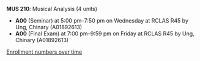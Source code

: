 **MUS 210**: Musical Analysis (4 units)

- **A00** (Seminar) at 5:00 pm–7:50 pm on Wednesday at RCLAS R45 by Ung, Chinary (A01892613)
- **A00** (Final Exam) at 7:00 pm–9:59 pm on Friday at RCLAS R45 by Ung, Chinary (A01892613)

[Enrollment numbers over time](./MUS210.tsv)
